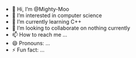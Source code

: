 - 👋 Hi, I’m @Mighty-Moo
- 👀 I’m interested in computer science
- 🌱 I’m currently learning C++
- 💞️ I’m looking to collaborate on nothing currently
- 📫 How to reach me ...
- 😄 Pronouns: ...
- ⚡ Fun fact: ...

<!---
Mighty-Moo/Mighty-Moo is a ✨ special ✨ repository because its `README.md` (this file) appears on your GitHub profile.
You can click the Preview link to take a look at your changes.
--->
